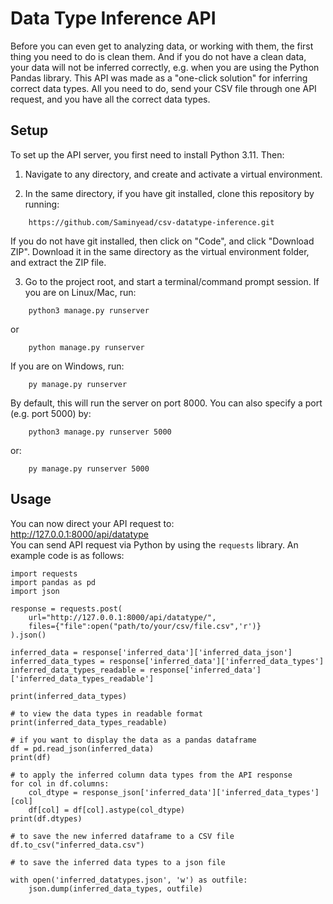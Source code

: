 # Data Type Inference API
Before you can even get to analyzing data, or working with them, the first thing you need to do is clean them. And if you do not have a clean data, your data will not be inferred correctly, e.g. when you are using the Python Pandas library. This API was made as a "one-click solution" for inferring correct data types. All you need to do, send your CSV file through one API request, and you have all the correct data types. 

## Setup
To set up the API server, you first need to install Python 3.11. Then:

1. Navigate to any directory, and create and activate a virtual environment.

2. In the same directory, if you have git installed, clone this repository by running:  
```
    https://github.com/Saminyead/csv-datatype-inference.git
```  
If you do not have git installed, then click on "Code", and click "Download ZIP". Download it in the same directory as the virtual environment folder, and extract the ZIP file.

3. Go to the project root, and start a terminal/command prompt session. If you are on Linux/Mac, run:   
```
    python3 manage.py runserver
```   
or   
```
    python manage.py runserver
```   
If you are on Windows, run:   
```
    py manage.py runserver
```   
By default, this will run the server on port 8000. You can also specify a port (e.g. port 5000) by:   
```
    python3 manage.py runserver 5000
```   
or:   
```
    py manage.py runserver 5000
```   

## Usage

You can now direct your API request to:   
http://127.0.0.1:8000/api/datatype   
You can send API request via Python by using the `requests` library. An example code is as follows:   

```
import requests
import pandas as pd
import json

response = requests.post(
    url="http://127.0.0.1:8000/api/datatype/",
    files={"file":open("path/to/your/csv/file.csv",'r')}
).json()

inferred_data = response['inferred_data']['inferred_data_json']
inferred_data_types = response['inferred_data']['inferred_data_types']
inferred_data_types_readable = response['inferred_data']['inferred_data_types_readable']

print(inferred_data_types)

# to view the data types in readable format
print(inferred_data_types_readable)

# if you want to display the data as a pandas dataframe
df = pd.read_json(inferred_data)
print(df)

# to apply the inferred column data types from the API response
for col in df.columns:
    col_dtype = response_json['inferred_data']['inferred_data_types'][col]
    df[col] = df[col].astype(col_dtype)
print(df.dtypes)

# to save the new inferred dataframe to a CSV file
df.to_csv("inferred_data.csv")

# to save the inferred data types to a json file

with open('inferred_datatypes.json', 'w') as outfile:
    json.dump(inferred_data_types, outfile)
```   


